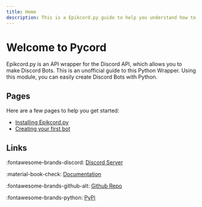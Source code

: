 ```yaml
---
title: Home
description: This is a Epikcord.py guide to help you understand how to make bot with Epikcord.py
---
```


# Welcome to Pycord
Epikcord.py is an API wrapper for the Discord API, which allows you to make Discord Bots. This is an unofficial guide to this Python Wrapper.
Using this module, you can easily create Discord Bots with Python.

## Pages
Here are a few pages to help you get started:

- [Installing Epikcord.py](./gettingstarted/installing.md)
- [Creating your first bot](./gettingstarted/creatingbot.md)

## Links

:fontawesome-brands-discord: [Discord Server](https://discord.com/invite/4R473R73kQ)

:material-book-check: [Documentation](https://guide-njae28p8e-theuntraceable.vercel.app/)

:fontawesome-brands-github-alt: [Github Repo](https://github.com/Epikcord/Epikcord.py)

:fontawesome-brands-python: [PyPi](https://pypi.org/project/epikcord.py/)